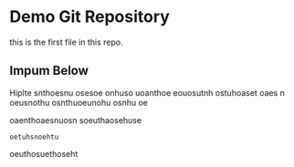 # Demo Git Repository

this is the first file in this repo.

## Impum Below 
Hiplte snthoesnu osesoe  onhuso uoanthoe eouosutnh ostuhoaset oaes n
oeusnothu osnthuoeunohu osnhu oe

oaenthoaesnuosn
soeuthaosehuse  

    oetuhsnoehtu 


oeuthosuethoseht

